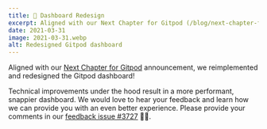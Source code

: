 ```yaml
---
title: 🍊 Dashboard Redesign
excerpt: Aligned with our Next Chapter for Gitpod (/blog/next-chapter-for-gitpod) announcement, we reimplemented and redesigned the Gitpod dashboard!
date: 2021-03-31
image: 2021-03-31.webp
alt: Redesigned Gitpod dashboard
---
```


<script>
  import Contributors from "$lib/components/changelog/contributors.svelte";
</script>

Aligned with our [Next Chapter for Gitpod](/blog/next-chapter-for-gitpod) announcement, we reimplemented and redesigned the Gitpod dashboard!

Technical improvements under the hood result in a more performant, snappier dashboard. We would love to hear your feedback and learn how we can provide you with an even better experience. Please provide your comments in our [feedback issue #3727](https://github.com/gitpod-io/gitpod/issues/3727) 🙏🏻.

<p><Contributors usernames="svenefftinge,jankeromnes,geropl,csweichel,gtsiolis,AlexTugarev" /></p>

